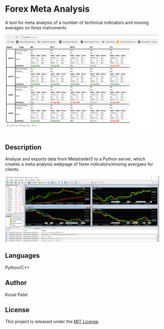 # Forex Meta Analysis
A tool for meta analysis of a number of technical indicators and moving averages on forex instruments 

![Screenshot](https://github.com/kpatel122/Forex-Meta-Analysis/blob/master/Images/forexs.png)

## Description
Analyse and exports data from Metatrader5 to a Python server, which creates a meta analysis webpage of forex indicators/moving avergaes
for clients. 

![Screenshot](https://github.com/kpatel122/Forex-Meta-Analysis/blob/master/Images/metatrader.png)

## Languages
Python/C++

## Author
Kunal Patel

## License
This project is released under the [MIT License](https://opensource.org/licenses/MIT) 


